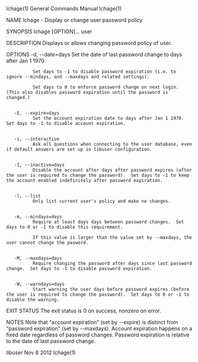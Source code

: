 lchage(1)                                                                                  General Commands Manual                                                                                  lchage(1)



NAME
       lchage - Display or change user password policy


SYNOPSIS
       lchage [OPTION]... user


DESCRIPTION
       Displays or allows changing password policy of user.


OPTIONS
       -d, --date=days
              Set the date of last password change to days after Jan 1 1970.

              Set days to -1 to disable password expiration (i.e. to ignore --mindays, and --maxdays and related settings).

              Set days to 0 to enforce password change on next login.  (This also disables password expiration until the password is changed.)


       -E, --expire=days
              Set the account expiration date to days after Jan 1 1970.  Set days to -1 to disable account expiration.


       -i, --interactive
              Ask all questions when connecting to the user database, even if default answers are set up in libuser configuration.


       -I, --inactive=days
              Disable the account after days after password expires (after the user is required to change the password).  Set days to -1 to keep the account enabled indefinitely after password expiration.


       -l, --list
              Only list current user's policy and make no changes.


       -m, --mindays=days
              Require at least days days between password changes.  Set days to 0 or -1 to disable this requirement.

              If this value is larger than the value set by --maxdays, the user cannot change the pasword.


       -M, --maxdays=days
              Require changing the password after days since last password change.  Set days to -1 to disable password expiration.


       -W, --warndays=days
              Start warning the user days before password expires (before the user is required to change the password).  Set days to 0 or -1 to disable the warning.


EXIT STATUS
       The exit status is 0 on success, nonzero on error.


NOTES
       Note  that  “account  expiration”  (set  by --expire) is distinct from “password expiration” (set by --maxdays).  Account expiration happens on a fixed date regardless of password changes.  Password
       expiration is relative to the date of last password change.



libuser                                                                                           Nov 8 2012                                                                                        lchage(1)
